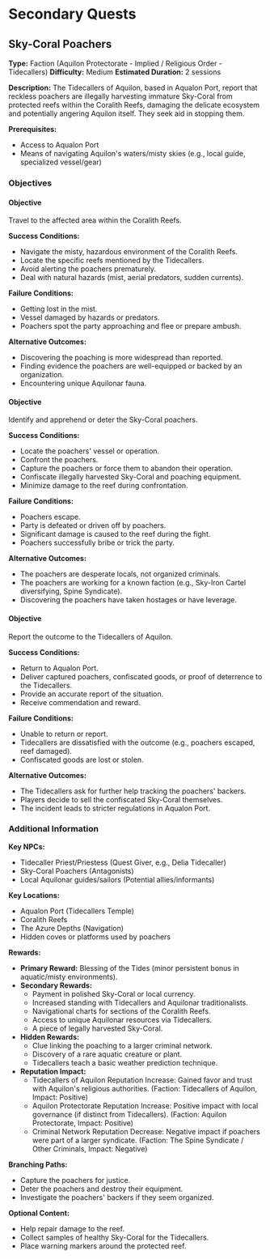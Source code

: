 # Secondary Quests

## Sky-Coral Poachers
**Type:** Faction (Aquilon Protectorate - Implied / Religious Order - Tidecallers)
**Difficulty:** Medium
**Estimated Duration:** 2 sessions

**Description:** The Tidecallers of Aquilon, based in Aqualon Port, report that reckless poachers are illegally harvesting immature Sky-Coral from protected reefs within the Coralith Reefs, damaging the delicate ecosystem and potentially angering Aquilon itself. They seek aid in stopping them.

**Prerequisites:**
- Access to Aqualon Port
- Means of navigating Aquilon's waters/misty skies (e.g., local guide, specialized vessel/gear)

### Objectives
#### Objective
Travel to the affected area within the Coralith Reefs.

**Success Conditions:**
- Navigate the misty, hazardous environment of the Coralith Reefs.
- Locate the specific reefs mentioned by the Tidecallers.
- Avoid alerting the poachers prematurely.
- Deal with natural hazards (mist, aerial predators, sudden currents).

**Failure Conditions:**
- Getting lost in the mist.
- Vessel damaged by hazards or predators.
- Poachers spot the party approaching and flee or prepare ambush.

**Alternative Outcomes:**
- Discovering the poaching is more widespread than reported.
- Finding evidence the poachers are well-equipped or backed by an organization.
- Encountering unique Aquilonar fauna.

#### Objective
Identify and apprehend or deter the Sky-Coral poachers.

**Success Conditions:**
- Locate the poachers' vessel or operation.
- Confront the poachers.
- Capture the poachers or force them to abandon their operation.
- Confiscate illegally harvested Sky-Coral and poaching equipment.
- Minimize damage to the reef during confrontation.

**Failure Conditions:**
- Poachers escape.
- Party is defeated or driven off by poachers.
- Significant damage is caused to the reef during the fight.
- Poachers successfully bribe or trick the party.

**Alternative Outcomes:**
- The poachers are desperate locals, not organized criminals.
- The poachers are working for a known faction (e.g., Sky-Iron Cartel diversifying, Spine Syndicate).
- Discovering the poachers have taken hostages or have leverage.

#### Objective
Report the outcome to the Tidecallers of Aquilon.

**Success Conditions:**
- Return to Aqualon Port.
- Deliver captured poachers, confiscated goods, or proof of deterrence to the Tidecallers.
- Provide an accurate report of the situation.
- Receive commendation and reward.

**Failure Conditions:**
- Unable to return or report.
- Tidecallers are dissatisfied with the outcome (e.g., poachers escaped, reef damaged).
- Confiscated goods are lost or stolen.

**Alternative Outcomes:**
- The Tidecallers ask for further help tracking the poachers' backers.
- Players decide to sell the confiscated Sky-Coral themselves.
- The incident leads to stricter regulations in Aqualon Port.


### Additional Information
**Key NPCs:**
- Tidecaller Priest/Priestess (Quest Giver, e.g., Delia Tidecaller)
- Sky-Coral Poachers (Antagonists)
- Local Aquilonar guides/sailors (Potential allies/informants)

**Key Locations:**
- Aqualon Port (Tidecallers Temple)
- Coralith Reefs
- The Azure Depths (Navigation)
- Hidden coves or platforms used by poachers

**Rewards:**
- **Primary Reward:** Blessing of the Tides (minor persistent bonus in aquatic/misty environments).
- **Secondary Rewards:**
  - Payment in polished Sky-Coral or local currency.
  - Increased standing with Tidecallers and Aquilonar traditionalists.
  - Navigational charts for sections of the Coralith Reefs.
  - Access to unique Aquilonar resources via Tidecallers.
  - A piece of legally harvested Sky-Coral.
- **Hidden Rewards:**
  - Clue linking the poaching to a larger criminal network.
  - Discovery of a rare aquatic creature or plant.
  - Tidecallers teach a basic weather prediction technique.
- **Reputation Impact:**
  - Tidecallers of Aquilon Reputation Increase: Gained favor and trust with Aquilon's religious authorities. (Faction: Tidecallers of Aquilon, Impact: Positive)
  - Aquilon Protectorate Reputation Increase: Positive impact with local governance (if distinct from Tidecallers). (Faction: Aquilon Protectorate, Impact: Positive)
  - Criminal Network Reputation Decrease: Negative impact if poachers were part of a larger syndicate. (Faction: The Spine Syndicate / Other Criminals, Impact: Negative)

**Branching Paths:**
- Capture the poachers for justice.
- Deter the poachers and destroy their equipment.
- Investigate the poachers' backers if they seem organized.

**Optional Content:**
- Help repair damage to the reef.
- Collect samples of healthy Sky-Coral for the Tidecallers.
- Place warning markers around the protected reef.

